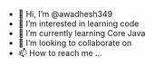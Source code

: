 - 👋 Hi, I’m @awadhesh349
- 👀 I’m interested in learning code
- 🌱 I’m currently learning Core Java
- 💞️ I’m looking to collaborate on 
- 📫 How to reach me ...

<!---
awadhesh3490/awadhesh3490 is a ✨ special ✨ repository because its `README.md` (this file) appears on your GitHub profile.
You can click the Preview link to take a look at your changes.
--->
